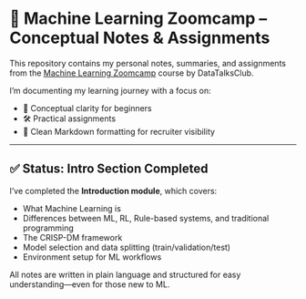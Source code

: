 # 🧠 Machine Learning Zoomcamp – Conceptual Notes & Assignments

This repository contains my personal notes, summaries, and assignments from the [Machine Learning Zoomcamp](https://github.com/DataTalksClub/machine-learning-zoomcamp) course by DataTalksClub.

I’m documenting my learning journey with a focus on:
- 📘 Conceptual clarity for beginners
- 🛠️ Practical assignments
- 🧩 Clean Markdown formatting for recruiter visibility

---

## ✅ Status: Intro Section Completed

I’ve completed the **Introduction module**, which covers:
- What Machine Learning is
- Differences between ML, RL, Rule-based systems, and traditional programming
- The CRISP-DM framework
- Model selection and data splitting (train/validation/test)
- Environment setup for ML workflows

All notes are written in plain language and structured for easy understanding—even for those new to ML.





